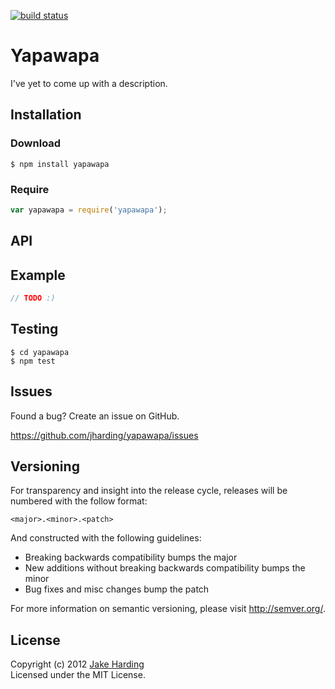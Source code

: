 [![build status](https://secure.travis-ci.org/jharding/yapawapa.png?branch=master)](http://travis-ci.org/jharding/yapawapa)

Yapawapa
====

I've yet to come up with a description.

Installation
------------

### Download

```
$ npm install yapawapa
```

### Require

```javascript
var yapawapa = require('yapawapa');
```

API
---


Example
-------

```javascript
// TODO :)
```

Testing
-------

```
$ cd yapawapa
$ npm test
```

Issues
------

Found a bug? Create an issue on GitHub.

https://github.com/jharding/yapawapa/issues

Versioning
----------

For transparency and insight into the release cycle, releases will be numbered with the follow format:

`<major>.<minor>.<patch>`

And constructed with the following guidelines:

* Breaking backwards compatibility bumps the major
* New additions without breaking backwards compatibility bumps the minor
* Bug fixes and misc changes bump the patch

For more information on semantic versioning, please visit http://semver.org/.

License
-------

Copyright (c) 2012 [Jake Harding](http://thejakeharding.com)  
Licensed under the MIT License.
